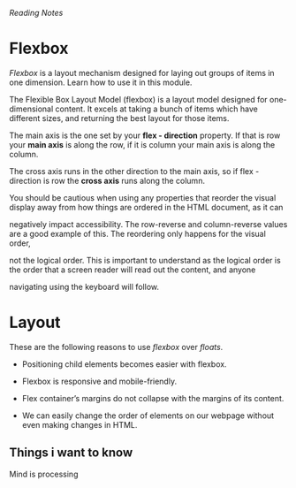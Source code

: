 *Reading Notes*

# Flexbox

*Flexbox* is a layout mechanism designed for laying out groups of items in one dimension. Learn how to use it in this module.

The Flexible Box Layout Model (flexbox) is a layout model designed for one-dimensional content. It excels at taking a bunch of items which have different sizes, and returning the best layout for those items.

The main axis is the one set by your **flex - direction** property. If that is row your **main axis** is along the row, if it is column your main axis is along the column.

The cross axis runs in the other direction to the main axis, so if flex - direction is row the **cross axis** runs along the column.

You should be cautious when using any properties that reorder the visual display away from how things are ordered in the HTML document, as it can 

negatively impact accessibility. The row-reverse and column-reverse values are a good example of this. The reordering only happens for the visual order, 

not the logical order. This is important to understand as the logical order is the order that a screen reader will read out the content, and anyone 

navigating using the keyboard will follow.

# Layout

These are the following reasons to use *flexbox* over *floats*. 

- Positioning child elements becomes easier with flexbox.

- Flexbox is responsive and mobile-friendly.

- Flex container’s margins do not collapse with the margins of its content.

- We can easily change the order of elements on our webpage without even making changes in HTML.

## Things i want to know
Mind is processing 
